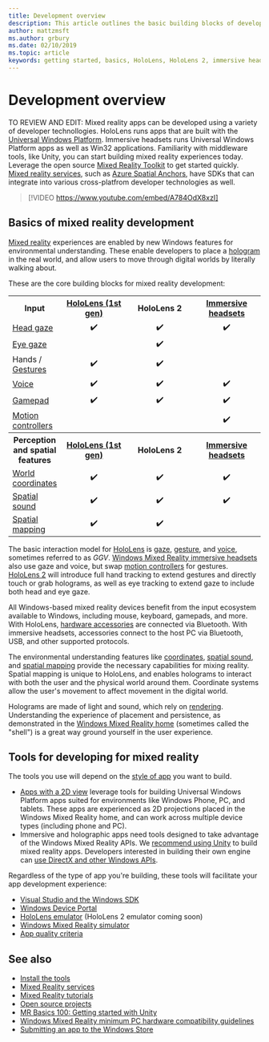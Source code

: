 ```yaml
---
title: Development overview
description: This article outlines the basic building blocks of developing a Windows Mixed Reality app.
author: mattzmsft
ms.author: grbury
ms.date: 02/10/2019
ms.topic: article
keywords: getting started, basics, HoloLens, HoloLens 2, immersive headset, unity, visual studio
---
```




# Development overview

TO REVIEW AND EDIT:
Mixed reality apps can be developed using a variety of developer technollogies.  HoloLens runs apps that are built with the [Universal Windows Platform](https://dev.windows.com/en-us/getstarted).  Immersive headsets runs Universal Windows Platform apps as well as Win32 applications.
Familiarity with middleware tools, like Unity, you can start building mixed reality experiences today.  Leverage the open source [Mixed Reality Toolkit](install-the-tools.md) to get started quickly.
[Mixed reality services](https://azure.microsoft.com/overview/mixed-reality), such as [Azure Spatial Anchors](https://docs.microsoft.com/azure/spatial-anchors/), have SDKs that can integrate into various cross-platfrom developer technologies as well.

>[!VIDEO https://www.youtube.com/embed/A784OdX8xzI]

## Basics of mixed reality development

[Mixed reality](mixed-reality.md) experiences are enabled by new Windows features for environmental understanding. These enable developers to place a [hologram](hologram.md) in the real world, and allow users to move through digital worlds by literally walking about. 

These are the core building blocks for mixed reality development:

<table>
<tr>
<th>Input</th><th style="width:150px"> <a href="hololens-hardware-details.md">HoloLens (1st gen)</a></th><th style="width:150px">HoloLens 2</th><th style="width:150px"> <a href="immersive-headset-hardware-details.md">Immersive headsets</a></th>
</tr><tr>
<td> <a href="gaze.md">Head gaze</a></td><td style="text-align: center;">✔️</td><td style="text-align: center;">✔️</td><td style="text-align: center;">✔️</td>
</tr><tr>
<td> <a href="gaze.md">Eye gaze</a></td><td></td><td style="text-align: center;">✔️</td><td></td>
</tr><tr>
<td> Hands / <a href="gestures.md">Gestures</a></td><td style="text-align: center;">✔️</td><td style="text-align: center;">✔️</td><td></td>
</tr><tr>
<td> <a href="voice-input.md">Voice</a></td><td style="text-align: center;">✔️</td><td style="text-align: center;">✔️</td><td style="text-align: center;">✔️</td>
</tr><tr>
<td> <a href="hardware-accessories.md">Gamepad</a></td><td style="text-align: center;">✔️</td><td style="text-align: center;">✔️</td><td style="text-align: center;">✔️</td>
</tr><tr>
<td> <a href="motion-controllers.md">Motion controllers</a></td><td></td><td></td><td style="text-align: center;">✔️</td>
</tr><tr>
<th> Perception and spatial features</th><th style="width:150px"> <a href="hololens-hardware-details.md">HoloLens (1st gen)</a></th><th style="width:150px">HoloLens 2</th><th style="width:150px"> <a href="immersive-headset-hardware-details.md">Immersive headsets</a></th>
</tr><tr>
<td> <a href="coordinate-systems.md">World coordinates</a></td><td style="text-align: center;">✔️</td><td style="text-align: center;">✔️</td><td style="text-align: center;">✔️</td>
</tr><tr>
<td> <a href="spatial-sound.md">Spatial sound</a></td><td style="text-align: center;">✔️</td><td style="text-align: center;">✔️</td><td style="text-align: center;">✔️</td>
</tr><tr>
<td> <a href="spatial-mapping.md">Spatial mapping</a></td><td style="text-align: center;">✔️</td><td style="text-align: center;">✔️</td><td></td>
</tr>
</table>



The basic interaction model for [HoloLens](hololens-hardware-details.md) is [gaze](gaze.md), [gesture](gestures.md), and [voice](voice-input.md), sometimes referred to as *GGV*. [Windows Mixed Reality immersive headsets](immersive-headset-hardware-details.md) also use gaze and voice, but swap [motion controllers](motion-controllers.md) for gestures.
[HoloLens 2](hololens2-hardware-details.md) will introduce full hand tracking to extend gestures and directly touch or grab holograms, as well as eye tracking to extend gaze to include both head and eye gaze.

All Windows-based mixed reality devices benefit from the input ecosystem available to Windows, including mouse, keyboard, gamepads, and more. With HoloLens, [hardware accessories](hardware-accessories.md) are connected via Bluetooth. With immersive headsets, accessories connect to the host PC via Bluetooth, USB, and other supported protocols.

The environmental understanding features like [coordinates](coordinate-systems.md), [spatial sound](spatial-sound.md), and [spatial mapping](spatial-mapping.md) provide the necessary capabilities for mixing reality. Spatial mapping is unique to HoloLens, and enables holograms to interact with both the user and the physical world around them. Coordinate systems allow the user's movement to affect movement in the digital world.

Holograms are made of light and sound, which rely on [rendering](rendering.md). Understanding the experience of placement and persistence, as demonstrated in the [Windows Mixed Reality home](navigating-the-windows-mixed-reality-home.md) (sometimes called the "shell") is a great way ground yourself in the user experience.

## Tools for developing for mixed reality

The tools you use will depend on the [style of app](app-views.md) you want to build.
* [Apps with a 2D view](building-2d-apps.md) leverage tools for building Universal Windows Platform apps suited for environments like Windows Phone, PC, and tablets. These apps are experienced as 2D projections placed in the Windows Mixed Reality home, and can work across multiple device types (including phone and PC).
* Immersive and holographic apps need tools designed to take advantage of the Windows Mixed Reality APIs. We [recommend using Unity](unity-development-overview.md) to build mixed reality apps. Developers interested in building their own engine can [use DirectX and other Windows APIs](directx-development-overview.md).

Regardless of the type of app you're building, these tools will facilitate your app development experience:
* [Visual Studio and the Windows SDK](using-visual-studio.md)
* [Windows Device Portal](using-the-windows-device-portal.md)
* [HoloLens emulator](using-the-hololens-emulator.md) (HoloLens 2 emulator coming soon)
* [Windows Mixed Reality simulator](using-the-windows-mixed-reality-simulator.md)
* [App quality criteria](app-quality-criteria.md)

## See also
* [Install the tools](install-the-tools.md)
* [Mixed Reality services](https://azure.microsoft.com/overview/mixed-reality)
* [Mixed Reality tutorials](academy.md)
* [Open source projects](open-source-projects.md)
* [MR Basics 100: Getting started with Unity](holograms-100.md)
* [Windows Mixed Reality minimum PC hardware compatibility guidelines](https://docs.microsoft.com/windows/mixed-reality/enthusiast-guide/windows-mixed-reality-minimum-pc-hardware-compatibility-guidelines)
* [Submitting an app to the Windows Store](submitting-an-app-to-the-microsoft-store.md)
